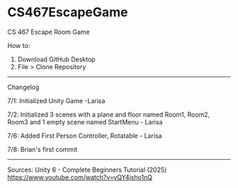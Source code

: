 # CS467EscapeGame
CS 467 Escape Room Game

How to:
1. Download GitHub Desktop
2. File > Clone Repository

--------------------------------------------------
Changelog

7/1: Initialized Unity Game -Larisa

7/2: Initialized 3 scenes with a plane and floor named Room1, Room2, Room3 and 1 empty scene named StartMenu - Larisa

7/6: Added First Person Controller, Rotatable - Larisa

7/8: Brian's first commit

--------------------------------------------------
Sources:
Unity 6 - Complete Beginners Tutorial (2025)
https://www.youtube.com/watch?v=vQY4jsho1nQ